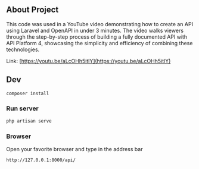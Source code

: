 ## About Project

This code was used in a YouTube video demonstrating how to create an API using Laravel and OpenAPI in under 3 minutes. The video walks viewers through the step-by-step process of building a fully documented API with API Platform 4, showcasing the simplicity and efficiency of combining these technologies.

Link: [https://youtu.be/aLcOHh5itlY](https://youtu.be/aLcOHh5itlY)

## Dev

```bash
composer install
```

### Run server

```bash
php artisan serve
```

### Browser

Open your favorite browser and type in the address bar

```
http://127.0.0.1:8000/api/
```
